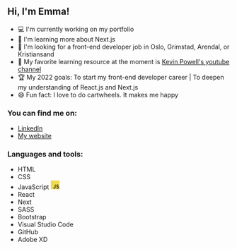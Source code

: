 ## Hi, I'm Emma!

- :computer: I'm currently working on my portfolio
- :microscope: I'm learning more about Next.js
- :eyes: I'm looking for a front-end developer job in Oslo, Grimstad, Arendal, or Kristiansand
- :book: My favorite learning resource at the moment is <a href="https://www.youtube.com/kepowob"> Kevin Powell's youtube channel </a>
- :trophy: My 2022 goals: To start my front-end developer career | To deepen my understanding of React.js and Next.js
- :smile: Fun fact: I love to do cartwheels. It makes me happy

### You can find me on:

- <a href="https://www.linkedin.com/in/emma-tonnessen/">LinkedIn</a>
- <a href="https://emmatonnessen.com">My website</a>

### Languages and tools:

- HTML
- CSS
- JavaScript <code><img height="20" src="https://raw.githubusercontent.com/github/explore/80688e429a7d4ef2fca1e82350fe8e3517d3494d/topics/javascript/javascript.png"></code>
- React
- Next
- SASS
- Bootstrap
- Visual Studio Code
- GitHub
- Adobe XD


<!-- <img alt="visual studio code" width="26px" src="https://raw.githubusercontent.com/github/explore/80688e429a7d4ef2fca1e82350fe8e3517d3494d/topics/visual-studio-code/visual-studio-code.png"] /> -->

